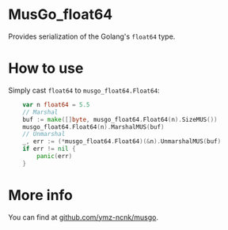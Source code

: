 # MusGo_float64
Provides serialization of the Golang's `float64` type.

# How to use
Simply cast `float64` to `musgo_float64.Float64`:
```go
	var n float64 = 5.5
	// Marshal
	buf := make([]byte, musgo_float64.Float64(n).SizeMUS())
	musgo_float64.Float64(n).MarshalMUS(buf)
	// Unmarshal
	_, err := (*musgo_float64.Float64)(&n).UnmarshalMUS(buf)
	if err != nil {
		panic(err)
	}
```

# More info
You can find at [github.com/ymz-ncnk/musgo](https://github.com/ymz-ncnk/musgo).

